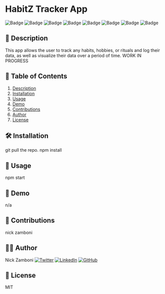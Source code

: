 
# HabitZ Tracker App

![Badge](https://img.shields.io/badge/bcryptjs-blue) ![Badge](https://img.shields.io/badge/dotenv-blue) ![Badge](https://img.shields.io/badge/express-blue) ![Badge](https://img.shields.io/badge/express-session-blue) ![Badge](https://img.shields.io/badge/pg-blue) ![Badge](https://img.shields.io/badge/css-blue) ![Badge](https://img.shields.io/badge/html-blue) ![Badge](https://img.shields.io/badge/javascript-blue)

## 📖 Description

This app allows the user to track any habits, hobbies, or rituals and log their data, as well as visualize their data over a period of time. WORK IN PROGRESS

## 📑 Table of Contents


1. [Description](#description)
2. [Installation](#installation)
3. [Usage](#usage)
4. [Demo](#demo)
5. [Contributions](#contributions)
6. [Author](#author)
7. [License](#license)
    

## 🛠 Installation

git pull the repo. npm install

## 🚀 Usage

npm start

## 🎥 Demo

n/a

## 🤝 Contributions

nick zamboni

## 🧑‍💻 Author

Nick Zamboni
[![Twitter](https://img.shields.io/badge/Twitter-nickzamb-blue)](https://twitter.com/nickzamb)
[![LinkedIn](https://img.shields.io/badge/LinkedIn-n/a-blue)](https://www.linkedin.com/in/n/a)
[![GitHub](https://img.shields.io/badge/GitHub-ndzamboni-blue)](https://github.com/ndzamboni)

## 📜 License

MIT

    